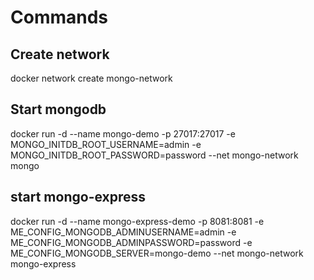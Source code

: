 # Commands

## Create network
docker network create mongo-network

## Start mongodb
docker run -d --name mongo-demo -p 27017:27017 -e MONGO_INITDB_ROOT_USERNAME=admin -e MONGO_INITDB_ROOT_PASSWORD=password --net mongo-network mongo

## start mongo-express
docker run -d --name mongo-express-demo -p 8081:8081 -e ME_CONFIG_MONGODB_ADMINUSERNAME=admin -e ME_CONFIG_MONGODB_ADMINPASSWORD=password -e ME_CONFIG_MONGODB_SERVER=mongo-demo --net mongo-network mongo-express
